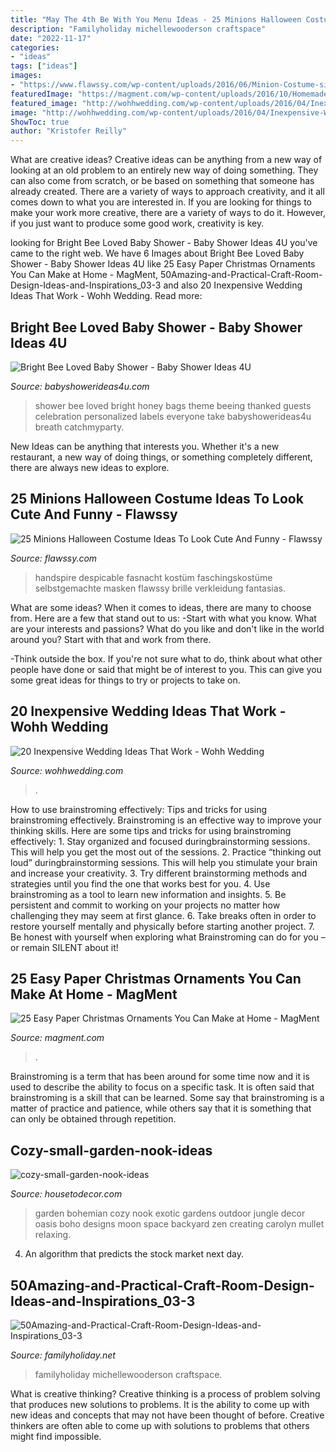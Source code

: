 ```yaml
---
title: "May The 4th Be With You Menu Ideas - 25 Minions Halloween Costume Ideas To Look Cute And Funny"
description: "Familyholiday michellewooderson craftspace"
date: "2022-11-17"
categories:
- "ideas"
tags: ["ideas"]
images:
- "https://www.flawssy.com/wp-content/uploads/2016/06/Minion-Costume-sibling.jpg"
featuredImage: "https://magment.com/wp-content/uploads/2016/10/Homemade-Paper-Christmas-Tree-Ornaments-1.jpg"
featured_image: "http://wohhwedding.com/wp-content/uploads/2016/04/Inexpensive-Wedding-Ideas.jpg"
image: "http://wohhwedding.com/wp-content/uploads/2016/04/Inexpensive-Wedding-Ideas.jpg"
ShowToc: true
author: "Kristofer Reilly"
---
```



What are creative ideas?
Creative ideas can be anything from a new way of looking at an old problem to an entirely new way of doing something. They can also come from scratch, or be based on something that someone has already created. There are a variety of ways to approach creativity, and it all comes down to what you are interested in. If you are looking for things to make your work more creative, there are a variety of ways to do it. However, if you just want to produce some good work, creativity is key.

	

		
looking for Bright Bee Loved Baby Shower - Baby Shower Ideas 4U you've came to the right web. We have 6 Images about Bright Bee Loved Baby Shower - Baby Shower Ideas 4U like 25 Easy Paper Christmas Ornaments You Can Make at Home - MagMent, 50Amazing-and-Practical-Craft-Room-Design-Ideas-and-Inspirations_03-3 and also 20 Inexpensive Wedding Ideas That Work - Wohh Wedding. Read more:
		
    
## Bright Bee Loved Baby Shower - Baby Shower Ideas 4U

<img loading=lazy src="https://babyshowerideas4u.com/wp-content/uploads/2016/08/Bright-Bee-Loved-Baby-Shower-Babys-Breath-600x899.jpg" onerror="this.onerror=null;this.src='https://tse1.mm.bing.net/th?id=OIP.JU3dz0f5xWGCcda2W470SAHaLG&amp;pid=15.1';" alt="Bright Bee Loved Baby Shower - Baby Shower Ideas 4U">

_Source: babyshowerideas4u.com_

>shower bee loved bright honey bags theme beeing thanked guests celebration personalized labels everyone take babyshowerideas4u breath catchmyparty. 

	

New Ideas can be anything that interests you. Whether it's a new restaurant, a new way of doing things, or something completely different, there are always new ideas to explore.

    
## 25 Minions Halloween Costume Ideas To Look Cute And Funny - Flawssy

<img loading=lazy src="https://www.flawssy.com/wp-content/uploads/2016/06/Minion-Costume-sibling.jpg" onerror="this.onerror=null;this.src='https://tse4.mm.bing.net/th?id=OIP.S210hlJzHc0O2po5wlpoYgHaJ6&amp;pid=15.1';" alt="25 Minions Halloween Costume Ideas To Look Cute And Funny - Flawssy">

_Source: flawssy.com_

>handspire despicable fasnacht kostüm faschingskostüme selbstgemachte masken flawssy brille verkleidung fantasias. 

	

What are some ideas?
When it comes to ideas, there are many to choose from. Here are a few that stand out to us:
-Start with what you know. What are your interests and passions? What do you like and don't like in the world around you? Start with that and work from there.

-Think outside the box. If you're not sure what to do, think about what other people have done or said that might be of interest to you. This can give you some great ideas for things to try or projects to take on.

    
## 20 Inexpensive Wedding Ideas That Work - Wohh Wedding

<img loading=lazy src="http://wohhwedding.com/wp-content/uploads/2016/04/Inexpensive-Wedding-Ideas.jpg" onerror="this.onerror=null;this.src='https://tse3.mm.bing.net/th?id=OIP.qsXNxr22WCkwYv6cOiLRnADHEs&amp;pid=15.1';" alt="20 Inexpensive Wedding Ideas That Work - Wohh Wedding">

_Source: wohhwedding.com_

>. 

	

How to use brainstroming effectively: Tips and tricks for using brainstroming effectively.
Brainstroming is an effective way to improve your thinking skills. Here are some tips and tricks for using brainstroming effectively: 1. Stay organized and focused duringbrainstorming sessions. This will help you get the most out of the sessions. 2. Practice “thinking out loud” duringbrainstorming sessions. This will help you stimulate your brain and increase your creativity. 3. Try different brainstorming methods and strategies until you find the one that works best for you. 4. Use brainstroming as a tool to learn new information and insights. 5. Be persistent and commit to working on your projects no matter how challenging they may seem at first glance. 6. Take breaks often in order to restore yourself mentally and physically before starting another project. 7. Be honest with yourself when exploring what Brainstroming can do for you – or remain SILENT about it!

    
## 25 Easy Paper Christmas Ornaments You Can Make At Home - MagMent

<img loading=lazy src="https://magment.com/wp-content/uploads/2016/10/Homemade-Paper-Christmas-Tree-Ornaments-1.jpg" onerror="this.onerror=null;this.src='https://tse3.mm.bing.net/th?id=OIP.j2THJO2VdpDmZKqQ2CDF_gHaJ4&amp;pid=15.1';" alt="25 Easy Paper Christmas Ornaments You Can Make at Home - MagMent">

_Source: magment.com_

>. 

	

Brainstroming is a term that has been around for some time now and it is used to describe the ability to focus on a specific task. It is often said that brainstroming is a skill that can be learned. Some say that brainstroming is a matter of practice and patience, while others say that it is something that can only be obtained through repetition.

    
## Cozy-small-garden-nook-ideas

<img loading=lazy src="https://housetodecor.com/wp-content/uploads/2021/02/cozy-small-garden-nook-ideas.jpg" onerror="this.onerror=null;this.src='https://tse1.mm.bing.net/th?id=OIP.ScMWoFDBmHStbmHMIfNEDwHaLH&amp;pid=15.1';" alt="cozy-small-garden-nook-ideas">

_Source: housetodecor.com_

>garden bohemian cozy nook exotic gardens outdoor jungle decor oasis boho designs moon space backyard zen creating carolyn mullet relaxing. 

	

4. An algorithm that predicts the stock market next day.

    
## 50Amazing-and-Practical-Craft-Room-Design-Ideas-and-Inspirations_03-3

<img loading=lazy src="https://www.familyholiday.net/wp-content/uploads/2013/12/50Amazing-and-Practical-Craft-Room-Design-Ideas-and-Inspirations_03-3.jpg" onerror="this.onerror=null;this.src='https://tse2.mm.bing.net/th?id=OIP.6KQriCB9uZUa0RsDlTlpgwHaLH&amp;pid=15.1';" alt="50Amazing-and-Practical-Craft-Room-Design-Ideas-and-Inspirations_03-3">

_Source: familyholiday.net_

>familyholiday michellewooderson craftspace. 

	

What is creative thinking?
Creative thinking is a process of problem solving that produces new solutions to problems. It is the ability to come up with new ideas and concepts that may not have been thought of before. Creative thinkers are often able to come up with solutions to problems that others might find impossible.

